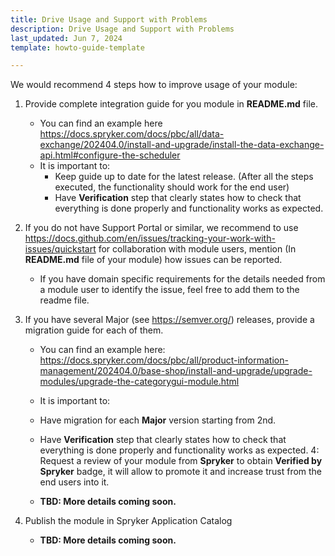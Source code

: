 ```yaml
---
title: Drive Usage and Support with Problems
description: Drive Usage and Support with Problems
last_updated: Jun 7, 2024
template: howto-guide-template

---
```


We would recommend 4 steps how to improve usage of your module:
1. Provide complete integration guide for you module in **README.md** file.
   - You can find an example here https://docs.spryker.com/docs/pbc/all/data-exchange/202404.0/install-and-upgrade/install-the-data-exchange-api.html#configure-the-scheduler 
   - It is important to:
     - Keep guide up to date for the latest release. (After all the steps executed, the functionality should work for the end user)
     - Have **Verification** step that clearly states how to check that everything is done properly and functionality works as expected.

2. If you do not have Support Portal or similar, we recommend to use https://docs.github.com/en/issues/tracking-your-work-with-issues/quickstart for collaboration with module users, mention (In **README.md** file of your module) how issues can be reported.
   - If you have domain specific requirements for the details needed from a module user to identify the issue, feel free to add them to the readme file.
3. If you have several Major (see https://semver.org/) releases, provide a migration guide for each of them.
    - You can find an example here: https://docs.spryker.com/docs/pbc/all/product-information-management/202404.0/base-shop/install-and-upgrade/upgrade-modules/upgrade-the-categorygui-module.html
    - It is important to:
    - Have migration for each **Major** version starting from 2nd.
    - Have **Verification** step that clearly states how to check that everything is done properly and functionality works as expected.
4: Request a review of your module from **Spryker** to obtain **Verified by Spryker** badge, it will allow to promote it and increase trust from the end users into it. 
      
    - **TBD: More details coming soon.**
5. Publish the module in Spryker Application Catalog
      
    - **TBD: More details coming soon.**